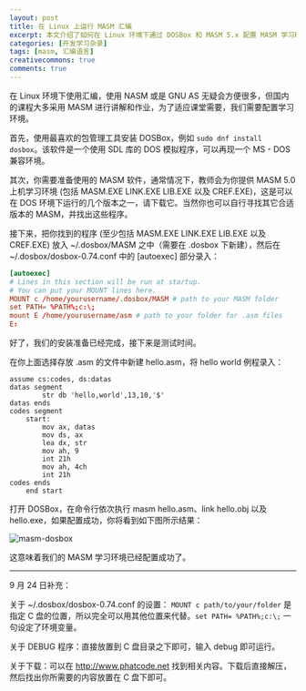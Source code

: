 ```yaml
---
layout: post
title: 在 Linux 上运行 MASM 汇编
excerpt: 本文介绍了如何在 Linux 环境下通过 DOSBox 和 MASM 5.x 配置 MASM 学习环境。
categories: [开发学习杂录]
tags: [masm, 汇编语言]
creativecommons: true
comments: true
---
```


在 Linux 环境下使用汇编，使用 NASM 或是 GNU AS 无疑会方便很多，但国内的课程大多采用 MASM 进行讲解和作业，为了适应课堂需要，我们需要配置学习环境。

首先，使用最喜欢的包管理工具安装 DOSBox，例如 `sudo dnf install dosbox`。该软件是一个使用 SDL 库的 DOS 模拟程序，可以再现一个 MS - DOS 兼容环境。

其次，你需要准备使用的 MASM 软件，通常情况下，教师会为你提供 MASM 5.0 上机学习环境 (包括 MASM.EXE LINK.EXE LIB.EXE 以及 CREF.EXE)，这是可以在 DOS 环境下运行的几个版本之一，请下载它。当然你也可以自行寻找其它合适版本的 MASM，并找出这些程序。

接下来，把你找到的程序 (至少包括 MASM.EXE LINK.EXE LIB.EXE 以及 CREF.EXE) 放入 ~/.dosbox/MASM 之中（需要在 .dosbox 下新建），然后在 ~/.dosbox/dosbox-0.74.conf 中的 [autoexec] 部分录入：

```conf
[autoexec]
# Lines in this section will be run at startup.
# You can put your MOUNT lines here.
MOUNT c /home/yourusername/.dosbox/MASM # path to your MASM folder
set PATH= %PATH%;c:\;
mount E /home/yourusername/asm # path to your folder for .asm files
E:
```

好了，我们的安装准备已经完成，接下来是测试时间。

在你上面选择存放 .asm 的文件中新建 hello.asm，将 hello world 例程录入：

```
assume cs:codes, ds:datas
datas segment
        str db 'hello,world',13,10,'$'
datas ends
codes segment
    start:
        mov ax, datas
        mov ds, ax
        lea dx, str
        mov ah, 9
        int 21h
        mov ah, 4ch
        int 21h
codes ends
    end start
```

打开 DOSBox，在命令行依次执行 masm hello.asm、link hello.obj 以及 hello.exe，如果配置成功，你将看到如下图所示结果：

![masm-dosbox](https://raw.githubusercontent.com/PsiACE/psiace.github.io/master/src/learnnote/masm-dosbox.png)

这意味着我们的 MASM 学习环境已经配置成功了。



---
9 月 24 日补充：

关于 ~/.dosbox/dosbox-0.74.conf 的设置： `MOUNT c path/to/your/folder` 是指定 C 盘的位置，所以完全可以用其他位置来代替。`set PATH= %PATH%;c:\;` 一句设定了环境变量。

关于 DEBUG 程序：直接放置到 C 盘目录之下即可，输入 debug 即可运行。

关于下载：可以在 http://www.phatcode.net 找到相关内容。下载后直接解压，然后找出你所需要的内容放置在 C 盘下即可。